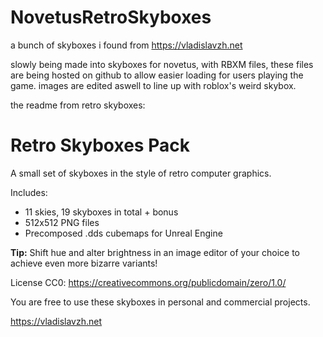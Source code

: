 # NovetusRetroSkyboxes

a bunch of skyboxes i found from 
https://vladislavzh.net

slowly being made into skyboxes for novetus, with RBXM files, these files are being hosted on github to allow easier loading for users playing the game.
images are edited aswell to line up with roblox's weird skybox.





the readme from retro skyboxes:

# Retro Skyboxes Pack

A small set of skyboxes in the style of retro computer graphics.

Includes:

- 11 skies, 19 skyboxes in total + bonus
- 512x512 PNG files
- Precomposed .dds cubemaps for Unreal Engine

**Tip:** Shift hue and alter brightness in an image editor of your choice to achieve even more bizarre variants!

License CC0: https://creativecommons.org/publicdomain/zero/1.0/

You are free to use these skyboxes in personal and commercial projects.

https://vladislavzh.net
